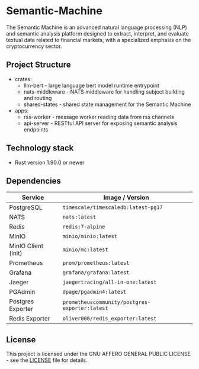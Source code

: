 # Semantic-Machine

The Semantic Machine is an advanced natural language processing (NLP) and semantic analysis platform designed to extract, interpret, and evaluate textual data related to financial markets, with a specialized emphasis on the cryptocurrency sector.

## Project Structure

 - crates:
   - llm-bert - large language bert model runtime entrypoint
   - nats-middleware - NATS middleware for handling subject building and routing
   - shared-states - shared state management for the Semantic Machine
 - apps:
   - rss-worker - message worker reading data from rss channels
   - api-server - RESTful API server for exposing semantic analysis endpoints

## Technology stack

- Rust version 1.90.0 or newer

## Dependencies

| Service             | Image / Version                                |
| ------------------- | ---------------------------------------------- |
| PostgreSQL          | `timescale/timescaledb:latest-pg17`            |
| NATS                | `nats:latest`                                  |
| Redis               | `redis:7-alpine`                               |
| MinIO               | `minio/minio:latest`                           |
| MinIO Client (init) | `minio/mc:latest`                              |
| Prometheus          | `prom/prometheus:latest`                       |
| Grafana             | `grafana/grafana:latest`                       |
| Jaeger              | `jaegertracing/all-in-one:latest`              |
| PGAdmin             | `dpage/pgadmin4:latest`                        |
| Postgres Exporter   | `prometheuscommunity/postgres-exporter:latest` |
| Redis Exporter      | `oliver006/redis_exporter:latest`              |

## License

This project is licensed under the GNU AFFERO GENERAL PUBLIC LICENSE - see the [LICENSE](LICENSE) file for details.
